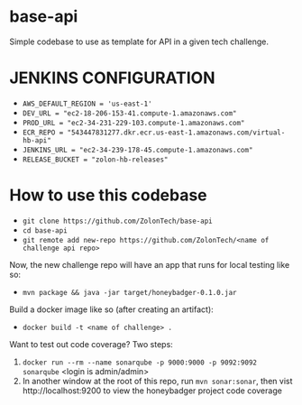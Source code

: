 # base-api

Simple codebase to use as template for API in a given tech challenge.

# JENKINS CONFIGURATION

* `AWS_DEFAULT_REGION = 'us-east-1'`
* `DEV_URL = "ec2-18-206-153-41.compute-1.amazonaws.com"`
* `PROD_URL = "ec2-34-231-229-103.compute-1.amazonaws.com"`
* `ECR_REPO = "543447831277.dkr.ecr.us-east-1.amazonaws.com/virtual-hb-api"`
* `JENKINS_URL = "ec2-34-239-178-45.compute-1.amazonaws.com"`
* `RELEASE_BUCKET = "zolon-hb-releases"`

# How to use this codebase

* `git clone https://github.com/ZolonTech/base-api`
* `cd base-api`
* `git remote add new-repo https://github.com/ZolonTech/<name of challenge api repo>`

Now, the new challenge repo will have an app that runs for local testing like so:

* `mvn package && java -jar target/honeybadger-0.1.0.jar`

Build a docker image like so (after creating an artifact):

* `docker build -t <name of challenge> .`

Want to test out code coverage? Two steps:

1. `docker run --rm --name sonarqube -p 9000:9000 -p 9092:9092 sonarqube` <login is admin/admin>
2. In another window at the root of this repo, run `mvn sonar:sonar`, then vist http://localhost:9200 to view the honeybadger project code coverage

